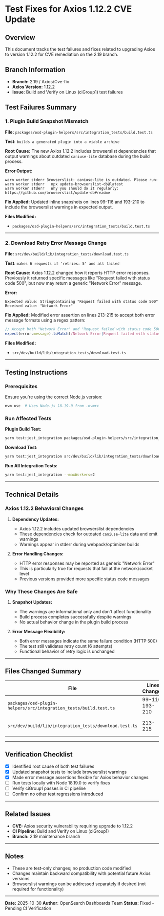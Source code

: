 # Test Fixes for Axios 1.12.2 CVE Update

## Overview
This document tracks the test failures and fixes related to upgrading Axios to version 1.12.2 for CVE remediation on the 2.19 branch.

## Branch Information
- **Branch:** 2.19 / Axios/Cve-fix
- **Axios Version:** 1.12.2
- **Issue:** Build and Verify on Linux (ciGroup1) test failures

## Test Failures Summary

### 1. Plugin Build Snapshot Mismatch
**File:** `packages/osd-plugin-helpers/src/integration_tests/build.test.ts`

**Test:** `builds a generated plugin into a viable archive`

**Root Cause:**
The new Axios 1.12.2 includes browserslist dependencies that output warnings about outdated `caniuse-lite` database during the build process.

**Error Output:**
```
warn worker stderr Browserslist: caniuse-lite is outdated. Please run:
warn worker stderr   npx update-browserslist-db@latest
warn worker stderr   Why you should do it regularly: https://github.com/browserslist/update-db#readme
```

**Fix Applied:**
Updated inline snapshots on lines 99-116 and 193-210 to include the browserslist warnings in expected output.

**Files Modified:**
- `packages/osd-plugin-helpers/src/integration_tests/build.test.ts`

---

### 2. Download Retry Error Message Change
**File:** `src/dev/build/lib/integration_tests/download.test.ts`

**Test:** `makes 6 requests if 'retries: 5' and all failed`

**Root Cause:**
Axios 1.12.2 changed how it reports HTTP error responses. Previously it returned specific messages like "Request failed with status code 500", but now may return a generic "Network Error" message.

**Error:**
```
Expected value: StringContaining "Request failed with status code 500"
Received value: "Network Error"
```

**Fix Applied:**
Modified error assertion on lines 213-215 to accept both error message formats using a regex pattern:
```typescript
// Accept both "Network Error" and "Request failed with status code 500"
expect(error.message).toMatch(/Network Error|Request failed with status code 500/);
```

**Files Modified:**
- `src/dev/build/lib/integration_tests/download.test.ts`

---

## Testing Instructions

### Prerequisites
Ensure you're using the correct Node.js version:
```bash
nvm use  # Uses Node.js 18.19.0 from .nvmrc
```

### Run Affected Tests

**Plugin Build Test:**
```bash
yarn test:jest_integration packages/osd-plugin-helpers/src/integration_tests/build.test.ts --maxWorkers=2
```

**Download Test:**
```bash
yarn test:jest_integration src/dev/build/lib/integration_tests/download.test.ts --maxWorkers=2
```

**Run All Integration Tests:**
```bash
yarn test:jest_integration --maxWorkers=2
```

---

## Technical Details

### Axios 1.12.2 Behavioral Changes

1. **Dependency Updates:**
   - Axios 1.12.2 includes updated browserslist dependencies
   - These dependencies check for outdated `caniuse-lite` data and emit warnings
   - Warnings appear in stderr during webpack/optimizer builds

2. **Error Handling Changes:**
   - HTTP error responses may be reported as generic "Network Error"
   - This is particularly true for requests that fail at the network/socket level
   - Previous versions provided more specific status code messages

### Why These Changes Are Safe

1. **Snapshot Updates:**
   - The warnings are informational only and don't affect functionality
   - Build process completes successfully despite warnings
   - No actual behavior change in the plugin build process

2. **Error Message Flexibility:**
   - Both error messages indicate the same failure condition (HTTP 500)
   - The test still validates retry count (6 attempts)
   - Functional behavior of retry logic is unchanged

---

## Files Changed Summary

| File | Lines Changed | Change Type |
|------|--------------|-------------|
| `packages/osd-plugin-helpers/src/integration_tests/build.test.ts` | 99-116, 193-210 | Snapshot update (2 tests) |
| `src/dev/build/lib/integration_tests/download.test.ts` | 213-215 | Error assertion flexibility |

---

## Verification Checklist

- [x] Identified root cause of both test failures
- [x] Updated snapshot tests to include browserslist warnings
- [x] Made error message assertions flexible for Axios behavior changes
- [ ] Run tests locally with Node 18.19.0 to verify fixes
- [ ] Verify ciGroup1 passes in CI pipeline
- [ ] Confirm no other test regressions introduced

---

## Related Issues

- **CVE:** Axios security vulnerability requiring upgrade to 1.12.2
- **CI Pipeline:** Build and Verify on Linux (ciGroup1)
- **Branch:** 2.19 maintenance branch

---

## Notes

- These are test-only changes; no production code modified
- Changes maintain backward compatibility with potential future Axios versions
- Browserslist warnings can be addressed separately if desired (not required for functionality)

---

**Date:** 2025-10-30
**Author:** OpenSearch Dashboards Team
**Status:** Fixed - Pending CI Verification
